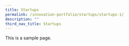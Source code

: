 ```yaml
---
title: Startups
permalink: /innovation-portfolio/startups/startups-1/
description: ""
third_nav_title: Startups
---
```

This is a sample page.